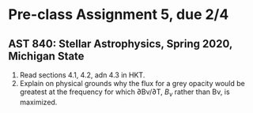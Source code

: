 # Pre-class Assignment 5, due 2/4

## AST 840: Stellar Astrophysics, Spring 2020, Michigan State

1. Read sections 4.1, 4.2, adn 4.3 in HKT.
2. Explain on physical grounds why the flux for a grey opacity would be greatest at the frequency for which ∂Bν/∂T, $B_\nu$ rather than Bν, is maximized.
